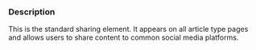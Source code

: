 ### Description
This is the standard sharing element. It appears on all article type pages and allows users to share content to common social media platforms.

